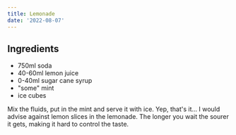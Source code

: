 ```yaml
---
title: Lemonade
date: '2022-08-07'
---
```


## Ingredients

* 750ml soda
* 40-60ml lemon juice
* 0-40ml sugar cane syrup
* "some" mint
* ice cubes

Mix the fluids, put in the mint and serve it with ice. Yep, that's it... I would advise against lemon slices in the lemonade. The longer you wait the sourer it gets, making it hard to control the taste.